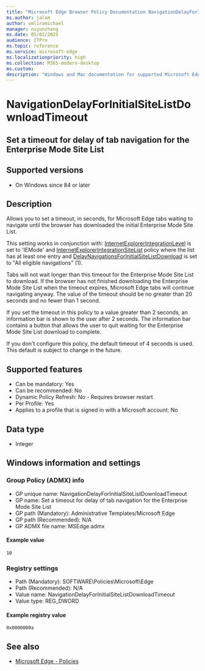 ```yaml
---
title: "Microsoft Edge Browser Policy Documentation NavigationDelayForInitialSiteListDownloadTimeout"
ms.author: jalam
author: vmliramichael
manager: nuyunzhang
ms.date: 05/01/2025
audience: ITPro
ms.topic: reference
ms.service: microsoft-edge
ms.localizationpriority: high
ms.collection: M365-modern-desktop
ms.custom:
description: "Windows and Mac documentation for supported Microsoft Edge Browser policy: Set a timeout for delay of tab navigation for the Enterprise Mode Site List"
---
```


<!--THIS FILE IS AUTOMATICALLY GENERATED. MANUAL CHANGES WILL BE OVERWRITTEN.-->
<!--Please contact the Microsoft Edge Manageability team with any questions.-->

# NavigationDelayForInitialSiteListDownloadTimeout

## Set a timeout for delay of tab navigation for the Enterprise Mode Site List


## Supported versions

- On Windows since 84 or later

## Description

Allows you to set a timeout, in seconds, for Microsoft Edge tabs waiting to navigate until the browser has downloaded the initial Enterprise Mode Site List.

This setting works in conjunction with: [InternetExplorerIntegrationLevel](InternetExplorerIntegrationLevel.md) is set to 'IEMode' and [InternetExplorerIntegrationSiteList](InternetExplorerIntegrationSiteList.md) policy where the list has at least one entry and [DelayNavigationsForInitialSiteListDownload](DelayNavigationsForInitialSiteListDownload.md) is set to "All eligible navigations" (1).

Tabs will not wait longer than this timeout for the Enterprise Mode Site List to download. If the browser has not finished downloading the Enterprise Mode Site List when the timeout expires, Microsoft Edge tabs will continue navigating anyway. The value of the timeout should be no greater than 20 seconds and no fewer than 1 second.

If you set the timeout in this policy to a value greater than 2 seconds, an information bar is shown to the user after 2 seconds. The information bar contains a button that allows the user to quit waiting for the Enterprise Mode Site List download to complete.

If you don't configure this policy, the default timeout of 4 seconds is used. This default is subject to change in the future.

## Supported features

- Can be mandatory: Yes
- Can be recommended: No
- Dynamic Policy Refresh: No - Requires browser restart
- Per Profile: Yes
- Applies to a profile that is signed in with a Microsoft account: No

## Data type

- Integer

## Windows information and settings

### Group Policy (ADMX) info

- GP unique name: NavigationDelayForInitialSiteListDownloadTimeout
- GP name: Set a timeout for delay of tab navigation for the Enterprise Mode Site List
- GP path (Mandatory): Administrative Templates/Microsoft Edge
- GP path (Recommended): N/A
- GP ADMX file name: MSEdge.admx

#### Example value

```
10
```

### Registry settings

- Path (Mandatory): SOFTWARE\Policies\Microsoft\Edge
- Path (Recommended): N/A
- Value name: NavigationDelayForInitialSiteListDownloadTimeout
- Value type: REG_DWORD

#### Example registry value

```
0x0000000a
```


## See also
- [Microsoft Edge - Policies](../microsoft-edge-policies.md)
